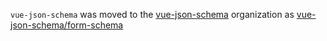 `vue-json-schema` was moved to the [vue-json-schema](https://github.com/vue-json-schema) organization as [vue-json-schema/form-schema](https://github.com/vue-json-schema/form-schema)
